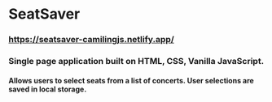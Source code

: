# SeatSaver
### https://seatsaver-camilingjs.netlify.app/
### Single page application built on HTML, CSS, Vanilla JavaScript. 
#### Allows users to select seats from a list of concerts. User selections are saved in local storage. 
